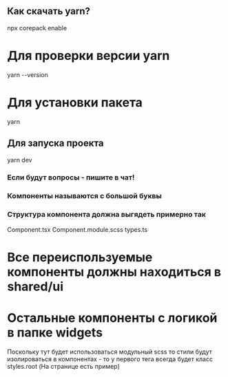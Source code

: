 ## Как скачать yarn?

npx corepack enable


# Для проверки версии yarn
yarn --version

# Для установки пакета

yarn

## Для запуска проекта

yarn dev

### Если будут вопросы - пишите в чат!


### Компоненты называются с большой буквы
### Структура компонента должна выгядеть примерно так

Component.tsx
Component.module.scss
types.ts

# Все переиспользуемые компоненты должны находиться в shared/ui
# Остальные компоненты с логикой в папке widgets

Поскольку тут будет использоваться модульный scss то стили будут изолироваться в компонентах - то у первого тега всегда будет класс styles.root (На странице есть пример)

